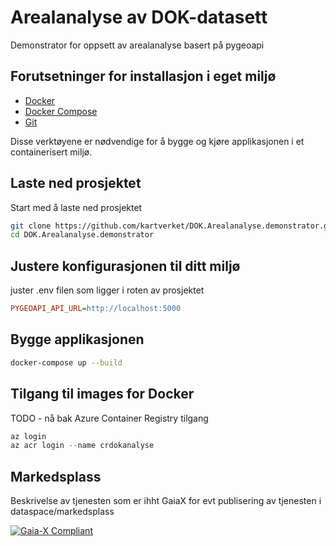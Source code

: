 # Arealanalyse av DOK-datasett
Demonstrator for oppsett av arealanalyse basert på pygeoapi

## Forutsetninger for installasjon i eget miljø
- [Docker](https://www.docker.com/)
- [Docker Compose](https://docs.docker.com/compose/)
- [Git](https://git-scm.com/)

Disse verktøyene er nødvendige for å bygge og kjøre applikasjonen i et containerisert miljø.

## Laste ned prosjektet
Start med å laste ned prosjektet

```bash
git clone https://github.com/kartverket/DOK.Arealanalyse.demonstrator.git
cd DOK.Arealanalyse.demonstrator
```

## Justere konfigurasjonen til ditt miljø
juster .env filen som ligger i roten av prosjektet

```ini
PYGEOAPI_API_URL=http://localhost:5000
```

## Bygge applikasjonen

```bash
docker-compose up --build
```

## Tilgang til images for Docker
TODO - nå bak Azure Container Registry tilgang
```powershell
az login
az acr login --name crdokanalyse
```

## Markedsplass
Beskrivelse av tjenesten som er ihht GaiaX for evt publisering av tjenesten i dataspace/markedsplass

[![Gaia-X Compliant](https://img.shields.io/badge/Gaia--X-Compliant-blue)](./gaia-x/self-description.json)
